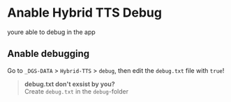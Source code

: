 # Anable Hybrid TTS Debug
youre able to debug in the app

## Anable debugging
Go to `_DGS-DATA` > `Hybrid-TTS` > `debug`, then edit the `debug.txt` file with `true`!
> **debug.txt don't exsist by you?**     
> Create `debug.txt` in the `debug`-folder